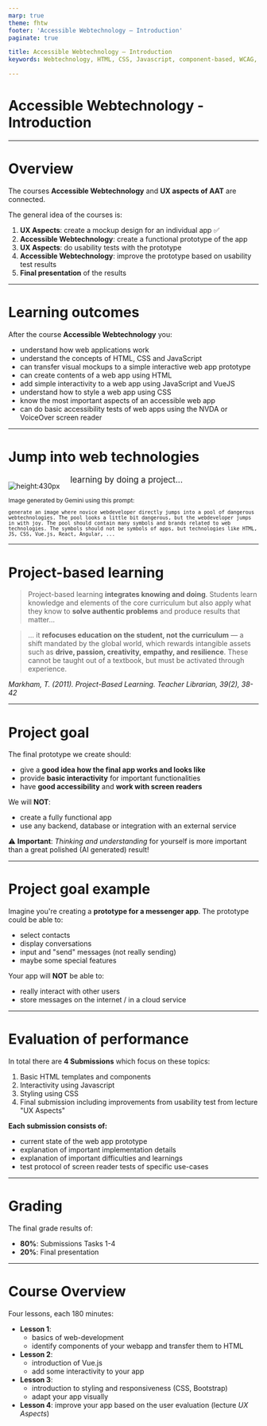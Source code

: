 ```yaml
---
marp: true
theme: fhtw
footer: 'Accessible Webtechnology – Introduction'
paginate: true

title: Accessible Webtechnology – Introduction
keywords: Webtechnology, HTML, CSS, Javascript, component-based, WCAG, Accessibility, NVDA

---
```


<!--
_paginate: skip
_footer: ''
_class : lead
-->

# Accessible Webtechnology - Introduction

---

# Overview

The courses **Accessible Webtechnology** and **UX aspects of AAT** are connected.

The general idea of the courses is:

1. **UX Aspects**: create a mockup design for an individual app ✅
2. **Accessible Webtechnology**: create a functional prototype of the app
3. **UX Aspects**: do usability tests with the prototype
4. **Accessible Webtechnology**: improve the prototype based on usability test results
5. **Final presentation** of the results

---

# Learning outcomes

After the course **Accessible Webtechnology** you:

- understand how web applications work
- understand the concepts of HTML, CSS and JavaScript
- can transfer visual mockups to a simple interactive web app prototype
- can create contents of a web app using HTML
- add simple interactivity to a web app using JavaScript and VueJS
- understand how to style a web app using CSS
- know the most important aspects of an accessible web app
- can do basic accessibility tests of web apps using the NVDA or VoiceOver screen reader

---

# Jump into web technologies

<div class="columns">
<div>

![height:430px](./img/Gemini_Generated_Image_e9r9b4e9r9b4e9r9.png)

</div>

<div>

<div class="mt-7"><big>learning by doing a project...</big></div>
</div>
</div>

<small>
Image generated by Gemini using this prompt:

`generate an image where novice webdeveloper directly jumps into a pool of dangerous webtechnologies. The pool looks a little bit dangerous, but the webdeveloper jumps in with joy. The pool should contain many symbols and brands related to web technologies. The symbols should not be symbols of apps, but technologies like HTML, JS, CSS, Vue.js, React, Angular, ...`

</small>

---

# Project-based learning

<blockquote>

Project-based learning **integrates knowing and doing**. Students learn knowledge and elements of the core curriculum but also apply what they know to **solve authentic problems** and produce results that matter...
</blockquote>

<blockquote>

... it **refocuses education on the student, not the curriculum** — a shift mandated by the global world, which rewards intangible assets such as **drive, passion, creativity, empathy, and resilience**. These cannot be taught out of a textbook, but must be activated through experience.
</blockquote>

<cite>Markham, T. (2011). Project-Based Learning. Teacher Librarian, 39(2), 38-42</cite>

---

# Project goal

The final prototype we create should:

* give a **good idea how the final app works and looks like**
* provide **basic interactivity** for important functionalities
* have **good accessibility** and **work with screen readers**

We will **NOT**:

- create a fully functional app
- use any backend, database or integration with an external service

<div class="box box-warn">
  ⚠️ <strong>Important</strong>: <em>Thinking and understanding</em> for yourself is more important than a great polished (AI generated) result!
</div>

---

# Project goal example

Imagine you're creating a **prototype for a messenger app**. The prototype could be able to:

- select contacts
- display conversations
- input and "send" messages (not really sending)
- maybe some special features

Your app will **NOT** be able to:

- really interact with other users
- store messages on the internet / in a cloud service

---

# Evaluation of performance

In total there are **4 Submissions** which focus on these topics:

1. Basic HTML templates and components
2. Interactivity using Javascript
3. Styling using CSS
4. Final submission including improvements from usability test from lecture "UX Aspects"

**Each submission consists of:**

* current state of the web app prototype
* explanation of important implementation details
* explanation of important difficulties and learnings
* test protocol of screen reader tests of specific use-cases

--- 
# Grading

The final grade results of:

* **80%**: Submissions Tasks 1-4
* **20%**: Final presentation

---

# Course Overview

Four lessons, each 180 minutes:

- **Lesson 1**:
   - basics of web-development
   - identify components of your webapp and transfer them to HTML
- **Lesson 2**:
   - introduction of Vue.js
   - add some interactivity to your app
- **Lesson 3**:
   - introduction to styling and responsiveness (CSS, Bootstrap)
   - adapt your app visually
- **Lesson 4**: improve your app based on the user evaluation (lecture *UX Aspects*)